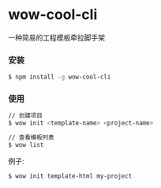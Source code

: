 
# wow-cool-cli

一种简易的工程模板牵拉脚手架

### 安装

``` bash
$ npm install -g wow-cool-cli
```

### 使用

``` bash
// 创建项目
$ wow init <template-name> <project-name>

// 查看模板列表
$ wow list
```

例子:

``` bash
$ wow init template-html my-project
```
